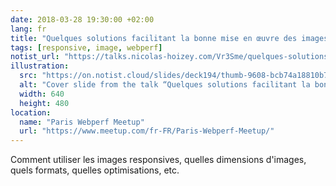 ```yaml
---
date: 2018-03-28 19:30:00 +02:00
lang: fr
title: "Quelques solutions facilitant la bonne mise en œuvre des images responsives"
tags: [responsive, image, webperf]
notist_url: "https://talks.nicolas-hoizey.com/Vr3Sme/quelques-solutions-facilitant-la-bonne-mise-en-oeuvre-des-images-responsives"
illustration:
  src: "https://on.notist.cloud/slides/deck194/thumb-9608-bcb74a18810b7af7.png"
  alt: "Cover slide from the talk “Quelques solutions facilitant la bonne mise en œuvre des images responsives”"
  width: 640
  height: 480
location:
  name: "Paris Webperf Meetup"
  url: "https://www.meetup.com/fr-FR/Paris-Webperf-Meetup/"
---
```


Comment utiliser les images responsives, quelles dimensions d'images, quels formats, quelles optimisations, etc.

